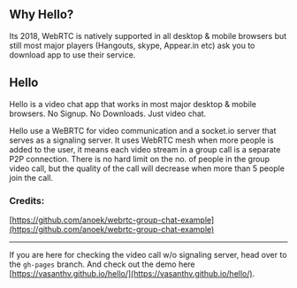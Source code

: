 ## Why Hello?
Its 2018, WebRTC is natively supported in all desktop & mobile browsers but still most major players (Hangouts, skype, Appear.in etc) ask you to download app to use their service. 

## Hello
Hello is a video chat app that works in most major desktop & mobile browsers. No Signup. No Downloads. Just video chat. 

Hello use a WeBRTC for video communication and a socket.io server that serves as a signaling server. It uses WebRTC mesh when more people is added to the user, it means each video stream in a group call is a separate P2P connection. There is no hard limit on the no. of people in the group video call, but the quality of the call will decrease when more than 5 people join the call.

### Credits:
[https://github.com/anoek/webrtc-group-chat-example](https://github.com/anoek/webrtc-group-chat-example)

------------------
If you are here for checking the video call w/o signaling server, head over to the `gh-pages` branch. And check out the demo here [https://vasanthv.github.io/hello/](https://vasanthv.github.io/hello/).
